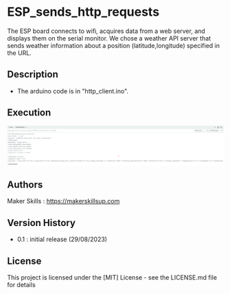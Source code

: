 # ESP_sends_http_requests

The ESP board connects to wifi, acquires data from a web server, and displays them on the serial monitor. We chose a weather API server that sends weather information about a position (latitude,longitude) specified in the URL. 

## Description

- The arduino code is in "http_client.ino".

## Execution

![This is an alt text.](../img/example_7.png "execution - dispaly payload and respose code")

## Authors

Maker Skills : https://makerskillsup.com

## Version History

- 0.1 : initial release (29/08/2023)

## License

This project is licensed under the [MIT] License - see the LICENSE.md file for details
